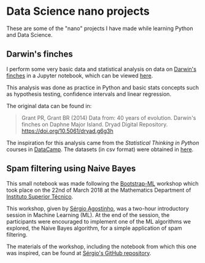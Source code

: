 # Data Science nano projects
These are some of the "nano" projects I have made while learning Python and Data Science.

## Darwin's finches

I perform some very basic data and statistical analysis on data on [Darwin's finches](https://en.wikipedia.org/wiki/Darwin%27s_finches) in a Jupyter notebook, which can be viewed [here](https://github.com/hugorcf/data-science-nano-projects/blob/master/Darwin-finches/Darwin-finches.ipynb).

This analysis was done as practice in Python and basic stats concepts such as hypothesis testing, confidence intervals and linear regression.

The original data can be found in:

> Grant PR, Grant BR (2014) Data from: 40 years of evolution. Darwin's finches on Daphne Major Island. Dryad Digital Repository. https://doi.org/10.5061/dryad.g6g3h

The inspiration for this analysis came from the *Statistical Thinking in Python* courses in [DataCamp](https://www.datacamp.com). The datasets (in csv format) were obtained in [here](https://github.com/johnashu/datacamp/tree/master/statistical-thinking-in-python-part-2).

## Spam filtering using Naive Bayes

This small notebook was made following the [Bootstrap-ML](http://sergioagostinho.com/bootstrap-ml) workshop which took place on the 22nd of March 2018 at the Mathematics Department of [Instituto Superior Técnico](https://tecnico.ulisboa.pt/en/).

This workshop, given by [Sérgio Agostinho](https://www.linkedin.com/in/sergioagostinho), was a two-hour introductory session in Machine Learning (ML). At the end of the session, the participants were encouraged to implement one of the ML algorithms we explored, the Naive Bayes algorithm, for a simple application of spam filtering.

The materials of the workshop, including the notebook from which this one was inspired, can be found at [Sérgio's GitHub repository](https://github.com/SergioRAgostinho/bootstrap-ml).